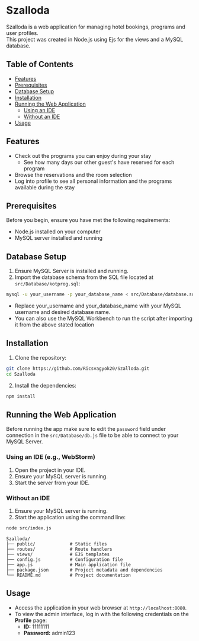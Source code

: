 # Szalloda

Szalloda is a web application for managing hotel bookings, programs and user profiles.  
This project was created in Node.js using Ejs for the views and a MySQL database.

## Table of Contents
- [Features](#features)
- [Prerequisites](#prerequisites)
- [Database Setup](#database-setup)
- [Installation](#installation)
- [Running the Web Application](#running-the-web-application)
  - [Using an IDE](#using-an-ide-eg-webstorm)
  - [Without an IDE](#without-an-ide)
- [Usage](#usage)

## Features
- Check out the programs you can enjoy during your stay
  - See how many days our other guest's have reserved for each program
- Browse the reservations and the room selection
- Log into profile to see all personal information and the programs available during the stay

## Prerequisites

Before you begin, ensure you have met the following requirements:

- Node.js installed on your computer
- MySQL server installed and running

## Database Setup

1. Ensure MySQL Server is installed and running.
2. Import the database schema from the SQL file located at `src/Database/kotprog.sql`:

```sh
mysql -u your_username -p your_database_name < src/Database/database.sql
```

- Replace your_username and your_database_name with your MySQL username and desired database name.  
- You can also use the MySQL Workbench to run the script after importing it from the above stated location

## Installation

1. Clone the repository:

```sh
git clone https://github.com/Ricsvagyok20/Szalloda.git
cd Szalloda
```

2. Install the dependencies:

```sh
npm install
```

## Running the Web Application

Before running the app make sure to edit the `password` field under connection in the `src/Database/db.js` file to be able to connect to your MySQL Server.

### Using an IDE (e.g., WebStorm)

1. Open the project in your IDE.
2. Ensure your MySQL server is running.
3. Start the server from your IDE.

### Without an IDE

1. Ensure your MySQL server is running.
2. Start the application using the command line:

```sh
node src/index.js
```

```
Szalloda/
├── public/             # Static files
├── routes/             # Route handlers
├── views/              # EJS templates
├── config.js           # Configuration file
├── app.js              # Main application file
├── package.json        # Project metadata and dependencies
└── README.md           # Project documentation
```

## Usage

- Access the application in your web browser at `http://localhost:8080`.
- To view the admin interface, log in with the following credentials on the **Profile** page:
  - **ID:** 11111111 
  - **Password:** admin123